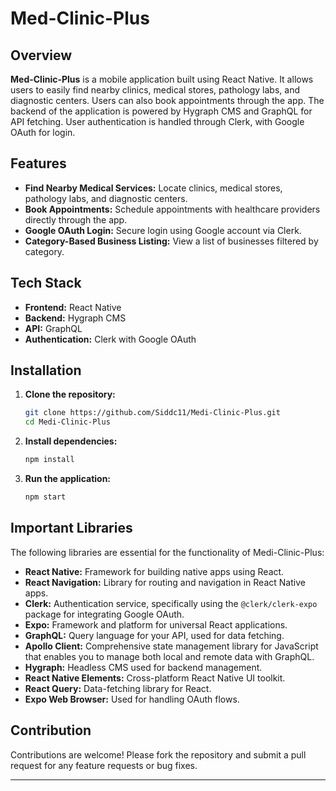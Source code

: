 # Med-Clinic-Plus

## Overview
**Med-Clinic-Plus** is a mobile application built using React Native. It allows users to easily find nearby clinics, medical stores, pathology labs, and diagnostic centers. Users can also book appointments through the app. The backend of the application is powered by Hygraph CMS and GraphQL for API fetching. User authentication is handled through Clerk, with Google OAuth for login.

## Features
- **Find Nearby Medical Services:** Locate clinics, medical stores, pathology labs, and diagnostic centers.
- **Book Appointments:** Schedule appointments with healthcare providers directly through the app.
- **Google OAuth Login:** Secure login using Google account via Clerk.
- **Category-Based Business Listing:** View a list of businesses filtered by category.

## Tech Stack
- **Frontend:** React Native
- **Backend:** Hygraph CMS
- **API:** GraphQL
- **Authentication:** Clerk with Google OAuth

## Installation
1. **Clone the repository:**
   ```sh
   git clone https://github.com/Siddc11/Medi-Clinic-Plus.git
   cd Medi-Clinic-Plus
   ```

2. **Install dependencies:**
   ```sh
   npm install
   ```

3. **Run the application:**
   ```sh
   npm start
   ```

## Important Libraries
The following libraries are essential for the functionality of Medi-Clinic-Plus:

- **React Native:** Framework for building native apps using React.
- **React Navigation:** Library for routing and navigation in React Native apps.
- **Clerk:** Authentication service, specifically using the `@clerk/clerk-expo` package for integrating Google OAuth.
- **Expo:** Framework and platform for universal React applications.
- **GraphQL:** Query language for your API, used for data fetching.
- **Apollo Client:** Comprehensive state management library for JavaScript that enables you to manage both local and remote data with GraphQL.
- **Hygraph:** Headless CMS used for backend management.
- **React Native Elements:** Cross-platform React Native UI toolkit.
- **React Query:** Data-fetching library for React.
- **Expo Web Browser:** Used for handling OAuth flows.

## Contribution
Contributions are welcome! Please fork the repository and submit a pull request for any feature requests or bug fixes.

---
